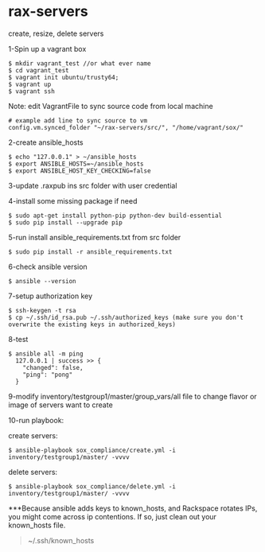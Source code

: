 # rax-servers
create, resize, delete servers

1-Spin up a vagrant box
````
$ mkdir vagrant_test //or what ever name
$ cd vagrant_test
$ vagrant init ubuntu/trusty64;
$ vagrant up
$ vagrant ssh
````
Note: edit VagrantFile to sync source code from local machine
````
# example add line to sync source to vm
config.vm.synced_folder "~/rax-servers/src/", "/home/vagrant/sox/"
````
2-create ansible_hosts
````
$ echo "127.0.0.1" > ~/ansible_hosts
$ export ANSIBLE_HOSTS=~/ansible_hosts
$ export ANSIBLE_HOST_KEY_CHECKING=false
````
3-update .raxpub ins src folder with user credential 

4-install some missing package if need
````
$ sudo apt-get install python-pip python-dev build-essential
$ sudo pip install --upgrade pip
```` 
5-run install ansible_requirements.txt from src folder
````
$ sudo pip install -r ansible_requirements.txt
````
6-check ansible version
````
$ ansible --version
```` 
7-setup authorization key
````
$ ssh-keygen -t rsa
$ cp ~/.ssh/id_rsa.pub ~/.ssh/authorized_keys (make sure you don't overwrite the existing keys in authorized_keys)
````
8-test
````
$ ansible all -m ping
  127.0.0.1 | success >> {
    "changed": false, 
    "ping": "pong"
  }
````
9-modify inventory/testgroup1/master/group_vars/all file to change flavor or image of servers want to create

10-run playbook:

  create servers:
````
$ ansible-playbook sox_compliance/create.yml -i inventory/testgroup1/master/ -vvvv
````
  delete servers:
````
$ ansible-playbook sox_compliance/delete.yml -i inventory/testgroup1/master/ -vvvv
````
***Because ansible adds keys to known_hosts, and Rackspace rotates IPs, you might come across ip contentions. If so, just clean out your known_hosts file.

> ~/.ssh/known_hosts
